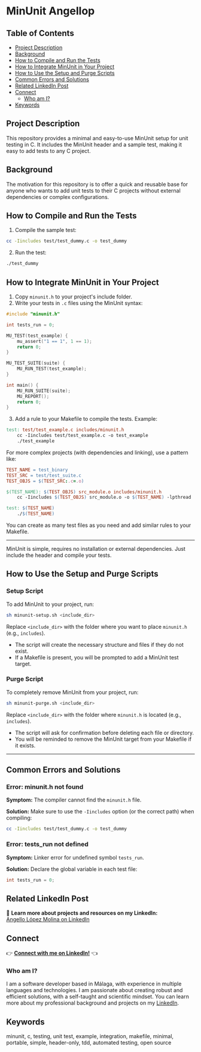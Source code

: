 # MinUnit Angellop

## Table of Contents
- [Project Description](#project-description)
- [Background](#background)
- [How to Compile and Run the Tests](#how-to-compile-and-run-the-tests)
- [How to Integrate MinUnit in Your Project](#how-to-integrate-minunit-in-your-project)
- [How to Use the Setup and Purge Scripts](#how-to-use-the-setup-and-purge-scripts)
- [Common Errors and Solutions](#common-errors-and-solutions)
- [Related LinkedIn Post](#related-linkedin-post)
- [Connect](#connect)
  - [Who am I?](#who-am-i)
- [Keywords](#keywords)

## Project Description
This repository provides a minimal and easy-to-use MinUnit setup for unit testing in C. It includes the MinUnit header and a sample test, making it easy to add tests to any C project.

## Background
The motivation for this repository is to offer a quick and reusable base for anyone who wants to add unit tests to their C projects without external dependencies or complex configurations.

## How to Compile and Run the Tests

1. Compile the sample test:

```bash
cc -Iincludes test/test_dummy.c -o test_dummy
```

2. Run the test:

```bash
./test_dummy
```

## How to Integrate MinUnit in Your Project

1. Copy `minunit.h` to your project's include folder.
2. Write your tests in `.c` files using the MinUnit syntax:

```c
#include "minunit.h"

int tests_run = 0;

MU_TEST(test_example) {
    mu_assert("1 == 1", 1 == 1);
    return 0;
}

MU_TEST_SUITE(suite) {
    MU_RUN_TEST(test_example);
}

int main() {
    MU_RUN_SUITE(suite);
    MU_REPORT();
    return 0;
}
```

3. Add a rule to your Makefile to compile the tests. Example:

```makefile
test: test/test_example.c includes/minunit.h
	cc -Iincludes test/test_example.c -o test_example
	./test_example
```

For more complex projects (with dependencies and linking), use a pattern like:

```makefile
TEST_NAME = test_binary
TEST_SRC = test/test_suite.c
TEST_OBJS = $(TEST_SRC:.c=.o)

$(TEST_NAME): $(TEST_OBJS) src_module.o includes/minunit.h
	cc -Iincludes $(TEST_OBJS) src_module.o -o $(TEST_NAME) -lpthread

test: $(TEST_NAME)
	./$(TEST_NAME)
```

You can create as many test files as you need and add similar rules to your Makefile.

---

MinUnit is simple, requires no installation or external dependencies. Just include the header and compile your tests.

## How to Use the Setup and Purge Scripts

### Setup Script
To add MinUnit to your project, run:

```bash
sh minunit-setup.sh <include_dir>
```
Replace `<include_dir>` with the folder where you want to place `minunit.h` (e.g., `includes`).

- The script will create the necessary structure and files if they do not exist.
- If a Makefile is present, you will be prompted to add a MinUnit test target.

### Purge Script
To completely remove MinUnit from your project, run:

```bash
sh minunit-purge.sh <include_dir>
```
Replace `<include_dir>` with the folder where `minunit.h` is located (e.g., `includes`).

- The script will ask for confirmation before deleting each file or directory.
- You will be reminded to remove the MinUnit target from your Makefile if it exists.

---

## Common Errors and Solutions

### Error: minunit.h not found

**Symptom:**
The compiler cannot find the `minunit.h` file.

**Solution:**
Make sure to use the `-Iincludes` option (or the correct path) when compiling:

```bash
cc -Iincludes test/test_dummy.c -o test_dummy
```

### Error: tests_run not defined

**Symptom:**
Linker error for undefined symbol `tests_run`.

**Solution:**
Declare the global variable in each test file:

```c
int tests_run = 0;
```

## Related LinkedIn Post

🔗 **Learn more about projects and resources on my LinkedIn:**  
[Angello López Molina on LinkedIn](https://www.linkedin.com/in/angellopezmolina/)

## Connect

👉 **[Connect with me on LinkedIn!](https://www.linkedin.com/in/angellopezmolina/)** 👈

### Who am I?

I am a software developer based in Málaga, with experience in multiple languages and technologies. I am passionate about creating robust and efficient solutions, with a self-taught and scientific mindset. You can learn more about my professional background and projects on my [LinkedIn](https://www.linkedin.com/in/angellopezmolina/).

## Keywords
minunit, c, testing, unit test, example, integration, makefile, minimal, portable, simple, header-only, tdd, automated testing, open source
